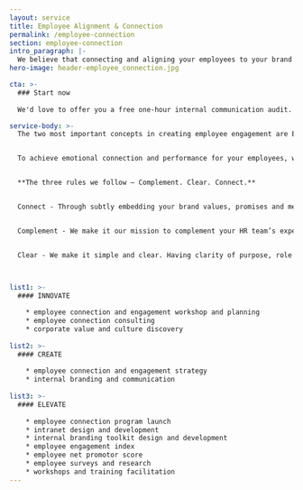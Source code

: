 ```yaml
---
layout: service
title: Employee Alignment & Connection
permalink: /employee-connection
section: employee-connection
intro_paragraph: |-
  We believe that connecting and aligning your employees to your brand is fundamental in ensuring the success of your business. After all, if they don’t live and breathe your brand’s vision, values, goals and purpose, then how can they represent your business and be your advocates effectively?
hero-image: header-employee_connection.jpg

cta: >-
  ### Start now
  
  We'd love to offer you a free one-hour internal communication audit.

service-body: >-
  The two most important concepts in creating employee engagement are Emotional Connection (how one feels) and performance (what one does).


  To achieve emotional connection and performance for your employees, we believe that connecting your employees to your brand is critical.


  **The three rules we follow – Complement. Clear. Connect.**


  Connect - Through subtly embedding your brand values, promises and messaging throughout your entire employee lifecycle, we ensure your employees are aligned to your brand, live your values and be an ambassador of your business.


  Complement - We make it our mission to complement your HR team’s expertise and we mould our services to complement them in connecting and aligning your employees to your brand.


  Clear - We make it simple and clear. Having clarity of purpose, role and responsibilities means your employees know what they are doing, when they are doing it and why they are doing it.



list1: >-
  #### INNOVATE
  
    * employee connection and engagement workshop and planning
    * employee connection consulting
    * corporate value and culture discovery
    
list2: >-    
  #### CREATE  
    
    * employee connection and engagement strategy
    * internal branding and communication
    
list3: >-
  #### ELEVATE
      
    * employee connection program launch
    * intranet design and development
    * internal branding toolkit design and development
    * employee engagement index
    * employee net promotor score
    * employee surveys and research
    * workshops and training facilitation
---
```

